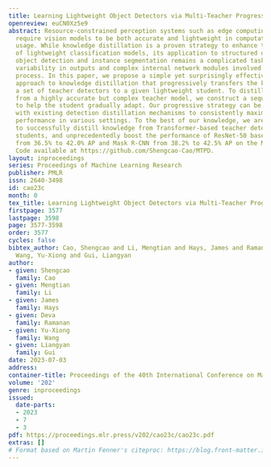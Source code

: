 ```yaml
---
title: Learning Lightweight Object Detectors via Multi-Teacher Progressive Distillation
openreview: euCN0Xz5e9
abstract: Resource-constrained perception systems such as edge computing and vision-for-robotics
  require vision models to be both accurate and lightweight in computation and memory
  usage. While knowledge distillation is a proven strategy to enhance the performance
  of lightweight classification models, its application to structured outputs like
  object detection and instance segmentation remains a complicated task, due to the
  variability in outputs and complex internal network modules involved in the distillation
  process. In this paper, we propose a simple yet surprisingly effective sequential
  approach to knowledge distillation that progressively transfers the knowledge of
  a set of teacher detectors to a given lightweight student. To distill knowledge
  from a highly accurate but complex teacher model, we construct a sequence of teachers
  to help the student gradually adapt. Our progressive strategy can be easily combined
  with existing detection distillation mechanisms to consistently maximize student
  performance in various settings. To the best of our knowledge, we are the first
  to successfully distill knowledge from Transformer-based teacher detectors to convolution-based
  students, and unprecedentedly boost the performance of ResNet-50 based RetinaNet
  from 36.5% to 42.0% AP and Mask R-CNN from 38.2% to 42.5% AP on the MS COCO benchmark.
  Code available at https://github.com/Shengcao-Cao/MTPD.
layout: inproceedings
series: Proceedings of Machine Learning Research
publisher: PMLR
issn: 2640-3498
id: cao23c
month: 0
tex_title: Learning Lightweight Object Detectors via Multi-Teacher Progressive Distillation
firstpage: 3577
lastpage: 3598
page: 3577-3598
order: 3577
cycles: false
bibtex_author: Cao, Shengcao and Li, Mengtian and Hays, James and Ramanan, Deva and
  Wang, Yu-Xiong and Gui, Liangyan
author:
- given: Shengcao
  family: Cao
- given: Mengtian
  family: Li
- given: James
  family: Hays
- given: Deva
  family: Ramanan
- given: Yu-Xiong
  family: Wang
- given: Liangyan
  family: Gui
date: 2023-07-03
address: 
container-title: Proceedings of the 40th International Conference on Machine Learning
volume: '202'
genre: inproceedings
issued:
  date-parts:
  - 2023
  - 7
  - 3
pdf: https://proceedings.mlr.press/v202/cao23c/cao23c.pdf
extras: []
# Format based on Martin Fenner's citeproc: https://blog.front-matter.io/posts/citeproc-yaml-for-bibliographies/
---
```

